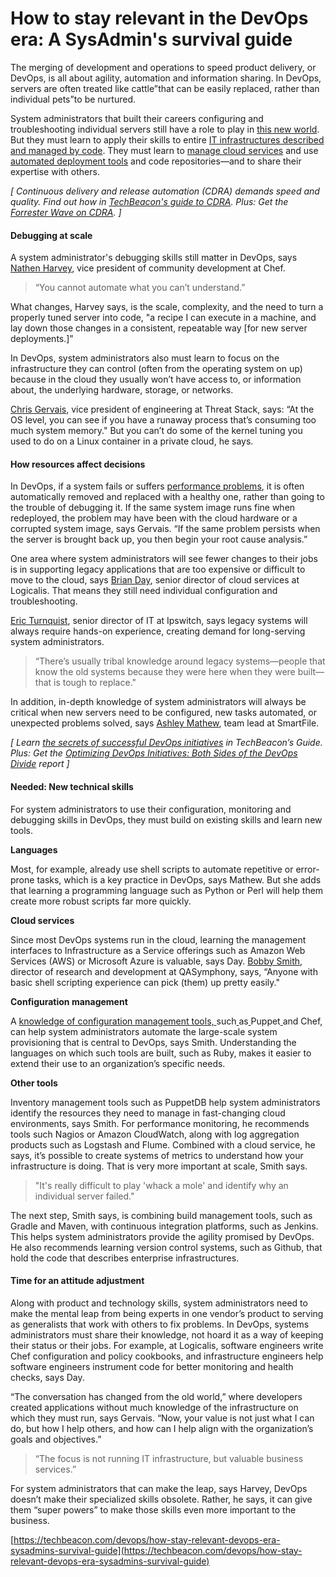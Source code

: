 # How to stay relevant in the DevOps era: A SysAdmin's survival guide

The merging of development and operations to speed product delivery, or DevOps, is all about agility, automation and information sharing. In DevOps, servers are often treated like cattle”that can be easily replaced, rather than individual pets”to be nurtured.

System administrators that built their careers configuring and troubleshooting individual servers still have a role to play in [this new world](https://www.reddit.com/r/sysadmin/comments/3ry602/is_devops_andor_sre_becoming_the_new_sysadmin/). But they must learn to apply their skills to entire [IT infrastructures described and managed by code](http://techbeacon.com/why-you-should-embrace-software-defined-data-center). They must learn to [manage cloud services](http://techbeacon.com/cloud-operations-security-developers-survival-guide) and use [automated deployment tools](http://techbeacon.com/running-gauntlet-setting-your-first-deployment-pipeline) and code repositories—and to share their expertise with others.  

_\[ Continuous delivery and release automation \(CDRA\) demands speed and quality. Find out how in_ [_TechBeacon's guide to CDRA_](https://content.microfocus.com/l/continuous-delivery-release-automation-tb?utm_source=techbeacon&utm_medium=techbeacon&utm_campaign=00134846)_. Plus: Get the_ [_Forrester Wave on CDRA_](https://content.microfocus.com/continuous-delivery-release-automation-tb/forrester-wave-cdra-q418?lx=-DC2cJ&utm_source=techbeacon&utm_medium=techbeacon&utm_campaign=00134846)_.  \]_

#### **Debugging at scale**

A system administrator's debugging skills still matter in DevOps, says [Nathen Harvey](https://twitter.com/nathenharvey), vice president of community development at Chef.  

> “You cannot automate what you can’t understand.”

What changes, Harvey says, is the scale, complexity, and the need to turn a properly tuned server into code, "a recipe I can execute in a machine, and lay down those changes in a consistent, repeatable way \[for new server deployments.\]” 

In DevOps, system administrators also must learn to focus on the infrastructure they can control \(often from the operating system on up\) because in the cloud they usually won’t have access to, or information about, the underlying hardware, storage, or networks.  

[Chris Gervais](https://twitter.com/cgervais), vice president of engineering at Threat Stack, says: “At the OS level, you can see if you have a runaway process that’s consuming too much system memory." But you can’t do some of the kernel tuning you used to do on a Linux container in a private cloud, he says.

#### **How resources affect decisions**

In DevOps, if a system fails or suffers [performance problems](http://techbeacon.com/why-performance-engineering-essential-business-success), it is often automatically removed and replaced with a healthy one, rather than going to the trouble of debugging it. If the same system image runs fine when redeployed, the problem may have been with the cloud hardware or a corrupted system image, says Gervais. “If the same problem persists when the server is brought back up, you then begin your root cause analysis.”

One area where system administrators will see fewer changes to their jobs is in supporting legacy applications that are too expensive or difficult to move to the cloud, says [Brian Day](https://twitter.com/logicalis_bday), senior director of cloud services at Logicalis. That means they still need individual configuration and troubleshooting.

[Eric Turnquist](https://www.linkedin.com/in/erictq), senior director of IT at Ipswitch, says legacy systems will always require hands-on experience, creating demand for long-serving system administrators.

> “There’s usually tribal knowledge around legacy systems—people that know the old systems because they were here when they were built—that is tough to replace."

In addition, in-depth knowledge of system administrators will always be critical when new servers need to be configured, new tasks automated, or unexpected problems solved, says [Ashley Mathew](https://www.linkedin.com/in/ashley-mathew-8b535658), team lead at SmartFile.

_\[ Learn_ [_the secrets of successful DevOps initiatives_](https://content.microfocus.com/l/optimize-devops-tb?utm_source=techbeacon&utm_medium=techbeacon&utm_campaign=00134846) _in TechBeacon’s Guide. Plus: Get the_ [_Optimizing DevOps Initiatives: Both Sides of the DevOps Divide_](https://content.microfocus.com/optimize-devops-tb/optimizing-devops-EMA-report?lx=vm26kZ&utm_source=techbeacon&utm_medium=techbeacon&utm_campaign=00134846) _report \]_

#### **Needed: New technical skills**

For system administrators to use their configuration, monitoring and debugging skills in DevOps, they must build on existing skills and learn new tools.

**Languages**

Most, for example, already use shell scripts to automate repetitive or error-prone tasks, which is a key practice in DevOps, says Mathew. But she adds that learning a programming language such as Python or Perl will help them create more robust scripts far more quickly.

**Cloud services**

Since most DevOps systems run in the cloud, learning the management interfaces to Infrastructure as a Service offerings such as Amazon Web Services \(AWS\) or Microsoft Azure is valuable, says Day.  [Bobby Smith](https://github.com/denodaeus), director of research and development at QASymphony, says, “Anyone with basic shell scripting experience can pick \(them\) up pretty easily."

**Configuration management**

A [knowledge of configuration management tools, ](http://techbeacon.com/which-developer-skills-should-you-master-next-puppet-pops-out-hiring-lists)such[ ](http://techbeacon.com/which-developer-skills-should-you-master-next-puppet-pops-out-hiring-lists)as[ ](http://techbeacon.com/which-developer-skills-should-you-master-next-puppet-pops-out-hiring-lists)Puppet[ ](http://techbeacon.com/which-developer-skills-should-you-master-next-puppet-pops-out-hiring-lists)and Chef, can help system administrators automate the large-scale system provisioning that is central to DevOps, says Smith. Understanding the languages on which such tools are built, such as Ruby, makes it easier to extend their use to an organization’s specific needs.

**Other tools**

Inventory management tools such as PuppetDB help system administrators identify the resources they need to manage in fast-changing cloud environments, says Smith. For performance monitoring, he recommends tools such Nagios or Amazon CloudWatch, along with log aggregation products such as Logstash and Flume. Combined with a cloud service, he says, it’s possible to create systems of metrics to understand how your infrastructure is doing. That is very more important at scale, Smith says.

> "It's really  difficult to play 'whack a mole' and identify why an individual server failed."

The next step, Smith says, is combining build management tools, such as Gradle and Maven, with continuous integration platforms, such as Jenkins. This helps system administrators provide the agility promised by DevOps. He also recommends learning version control systems, such as Github, that hold the code that describes enterprise infrastructures.

#### **Time for an attitude adjustment**

Along with product and technology skills, system administrators need to make the mental leap from being experts in one vendor’s product to serving as generalists that work with others to fix problems. In DevOps, systems administrators must share their knowledge, not hoard it as a way of keeping their status or their jobs. For example, at Logicalis, software engineers write Chef configuration and policy cookbooks, and infrastructure engineers help software engineers instrument code for better monitoring and health checks, says Day.

“The conversation has changed from the old world,” where developers created applications without much knowledge of the infrastructure on which they must run, says Gervais. “Now, your value is not just what I can do, but how I help others, and how can I help align with the organization’s goals and objectives.”

> “The focus is not running IT infrastructure, but valuable business services.”

For system administrators that can make the leap, says Harvey, DevOps doesn’t make their specialized skills obsolete. Rather, he says, it can give them “super powers” to make those skills even more important to the business.

[https://techbeacon.com/devops/how-stay-relevant-devops-era-sysadmins-survival-guide](https://techbeacon.com/devops/how-stay-relevant-devops-era-sysadmins-survival-guide)

